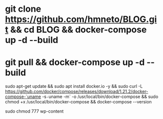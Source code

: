 # git clone https://github.com/hmneto/BLOG.git && cd BLOG && docker-compose up -d --build

# git pull && docker-compose up -d --build


sudo apt-get update &&
sudo apt install docker.io -y && 
sudo curl -L https://github.com/docker/compose/releases/download/1.21.2/docker-compose-`uname -s`-`uname -m` -o /usr/local/bin/docker-compose &&
sudo chmod +x /usr/local/bin/docker-compose &&
docker-compose --version



sudo chmod 777 wp-content
